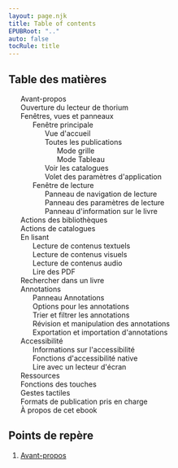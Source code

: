 ```yaml
---
layout: page.njk
title: Table of contents
EPUBRoot: ".."
auto: false
tocRule: title
---
```


<section id="toc">
<h1>Table des matières</h1>
<nav epub:type="toc" role="doc-toc">
<ol>
<li>
<a href="../pages/100_forewords/index.xhtml">Avant-propos</a>
</li>
<li>
<a href="../pages/101_opening_thorium/index.xhtml">Ouverture du lecteur de thorium</a>
</li>

<li>
<a href="../pages/102_windows_views_panels/index.xhtml">Fenêtres, vues et panneaux</a>
<ol>
<li>
<a
href="../pages/102_windows_views_panels/index.xhtml#main_window">Fenêtre principale</a>

<ol>
<li>
<a href="../pages/102_windows_views_panels/index.xhtml#home_view">Vue d'accueil</a>
</li>
<li>
<a
href="../pages/102_windows_views_panels/index.xhtml#all_publications_view">Toutes les publications</a>
<ol>
<li>
<a href="../pages/102_windows_views_panels/index.xhtml#grid_mode">Mode grille</a>
</li>
<li>
<a
href="../pages/102_windows_views_panels/index.xhtml#table_mode">Mode Tableau</a>
</li>
</ol>
</li>
<li>
<a
href="../pages/102_windows_views_panels/index.xhtml#catalog_view">Voir les catalogues</a>
</li>
<li>
<a
href="../pages/102_windows_views_panels/index.xhtml#setting_view">Volet des paramètres d'application</a>
</li>
</ol> 
</li>
<li>
<a
href="../pages/102_windows_views_panels/index.xhtml#reading_window">Fenêtre de lecture</a>
<ol>
<li>
<a
href="../pages/102_windows_views_panels/index.xhtml#reading_nav_panel">Panneau de navigation de lecture</a>
</li>
<li>
<a
href="../pages/102_windows_views_panels/index.xhtml#reading_settings_panel">Panneau des paramètres de lecture</a>
</li>
<li>
<a href="../pages/102_windows_views_panels/index.xhtml#book_info_panel">Panneau d'information sur le livre</a>
</li>
</ol>
</li>

</ol>
</li>

<li>
<a href="../pages/110_libraries_actions/index.xhtml">Actions des bibliothèques</a>
</li>
<li>
<a href="../pages/111_catalogs_actions/index.xhtml">Actions de catalogues</a>
</li>

<li>
<a href="../pages/210_reading/index.xhtml">En lisant</a>
<ol>
<li>
<a href="../pages/211_reading_textuals/index.xhtml">Lecture de contenus textuels</a>
</li>
<li>
<a href="../pages/212_reading_visuals/index.xhtml">Lecture de contenus visuels</a>
</li>
<li>
<a href="../pages/213_reading_auditory/index.xhtml">Lecture de contenus audio</a>
</li>
<li>
<a href="../pages/214_reading_pdfs/index.xhtml">Lire des PDF</a>
</li>
</ol>
</li>
<li>
<a href="../pages/220_reading_actions/index.xhtml">Rechercher dans un livre</a>
</li>
<li>
<a href="../pages/240_annotations/index.xhtml">Annotations</a>
<ol>
<li>
<a href="../pages/240_annotations/index.xhtml#annotations_panel">Panneau Annotations</a>
</li>
<li>
<a href="../pages/240_annotations/index.xhtml#annotations_options">Options pour les annotations</a>
</li>
<li>
<a href="../pages/240_annotations/index.xhtml#annotations_sort_and_filter">Trier et filtrer les annotations</a>
</li>
<li>
<a href="../pages/240_annotations/index.xhtml#annotations_view_and_manipulation">Révision et manipulation des annotations</a>
</li>
<li>
<a href="../pages/240_annotations/index.xhtml#annotations_io">Exportation et importation d'annotations</a>
</li>
</ol>
</li>
<li>
<a href="../pages/300_accessibility/index.xhtml">Accessibilité</a>
    <ol>
        <li>
        <a href="../pages/300_accessibility/index.xhtml#a11y_info">Informations sur l'accessibilité</a>
        </li>
        <li>
        <a href="../pages/300_accessibility/index.xhtml#a11y_native">Fonctions d'accessibilité native</a>
        </li>
        <li>
        <a href="../pages/300_accessibility/index.xhtml#screenreader">Lire avec un lecteur d'écran</a>
        </li>
    </ol>
</li>
<li>
<a href="../pages/400_ressources/index.xhtml">Ressources</a>
</li>
<li>
<a href="../pages/402_keys_functions/index.xhtml">Fonctions des touches</a>
</li>
<li>
<a href="../pages/403_gesture/index.xhtml">Gestes tactiles</a>
</li>
<li>
<a href="../pages/406_formats/index.xhtml">Formats de publication pris en charge</a>
</li>
<li>
<a href="../pages/900_about/index.xhtml">À propos de cet ebook</a>
</li>

</ol>
</nav>
</section>
<section id="landmarks">
<h1>Points de repère</h1>
<nav epub:type="landmarks">
<ol>
<li>
<a href="../pages/100_forewords/index.xhtml" epub:type="forewords" >Avant-propos</a>
</li>
<!-- <li>
<a href="../toc/index.xhtml" epub:type="toc">Table des matières</a>
</li> -->
</ol>
</nav>
</section>